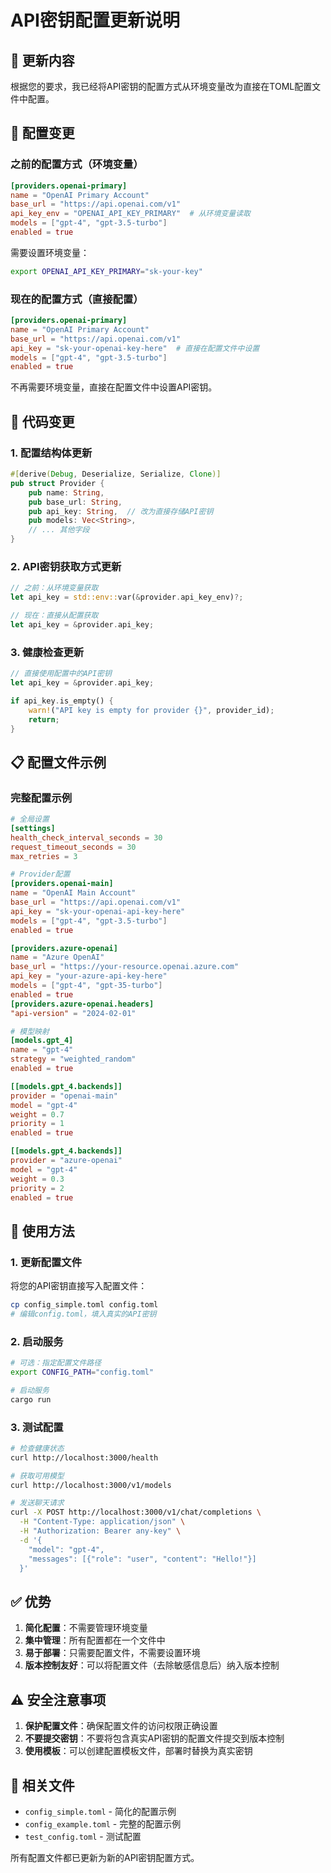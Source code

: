 # API密钥配置更新说明

## 🔄 更新内容

根据您的要求，我已经将API密钥的配置方式从环境变量改为直接在TOML配置文件中配置。

## 📝 配置变更

### 之前的配置方式（环境变量）
```toml
[providers.openai-primary]
name = "OpenAI Primary Account"
base_url = "https://api.openai.com/v1"
api_key_env = "OPENAI_API_KEY_PRIMARY"  # 从环境变量读取
models = ["gpt-4", "gpt-3.5-turbo"]
enabled = true
```

需要设置环境变量：
```bash
export OPENAI_API_KEY_PRIMARY="sk-your-key"
```

### 现在的配置方式（直接配置）
```toml
[providers.openai-primary]
name = "OpenAI Primary Account"
base_url = "https://api.openai.com/v1"
api_key = "sk-your-openai-key-here"  # 直接在配置文件中设置
models = ["gpt-4", "gpt-3.5-turbo"]
enabled = true
```

不再需要环境变量，直接在配置文件中设置API密钥。

## 🔧 代码变更

### 1. 配置结构体更新
```rust
#[derive(Debug, Deserialize, Serialize, Clone)]
pub struct Provider {
    pub name: String,
    pub base_url: String,
    pub api_key: String,  // 改为直接存储API密钥
    pub models: Vec<String>,
    // ... 其他字段
}
```

### 2. API密钥获取方式更新
```rust
// 之前：从环境变量获取
let api_key = std::env::var(&provider.api_key_env)?;

// 现在：直接从配置获取
let api_key = &provider.api_key;
```

### 3. 健康检查更新
```rust
// 直接使用配置中的API密钥
let api_key = &provider.api_key;

if api_key.is_empty() {
    warn!("API key is empty for provider {}", provider_id);
    return;
}
```

## 📋 配置文件示例

### 完整配置示例
```toml
# 全局设置
[settings]
health_check_interval_seconds = 30
request_timeout_seconds = 30
max_retries = 3

# Provider配置
[providers.openai-main]
name = "OpenAI Main Account"
base_url = "https://api.openai.com/v1"
api_key = "sk-your-openai-api-key-here"
models = ["gpt-4", "gpt-3.5-turbo"]
enabled = true

[providers.azure-openai]
name = "Azure OpenAI"
base_url = "https://your-resource.openai.azure.com"
api_key = "your-azure-api-key-here"
models = ["gpt-4", "gpt-35-turbo"]
enabled = true
[providers.azure-openai.headers]
"api-version" = "2024-02-01"

# 模型映射
[models.gpt_4]
name = "gpt-4"
strategy = "weighted_random"
enabled = true

[[models.gpt_4.backends]]
provider = "openai-main"
model = "gpt-4"
weight = 0.7
priority = 1
enabled = true

[[models.gpt_4.backends]]
provider = "azure-openai"
model = "gpt-4"
weight = 0.3
priority = 2
enabled = true
```

## 🚀 使用方法

### 1. 更新配置文件
将您的API密钥直接写入配置文件：
```bash
cp config_simple.toml config.toml
# 编辑config.toml，填入真实的API密钥
```

### 2. 启动服务
```bash
# 可选：指定配置文件路径
export CONFIG_PATH="config.toml"

# 启动服务
cargo run
```

### 3. 测试配置
```bash
# 检查健康状态
curl http://localhost:3000/health

# 获取可用模型
curl http://localhost:3000/v1/models

# 发送聊天请求
curl -X POST http://localhost:3000/v1/chat/completions \
  -H "Content-Type: application/json" \
  -H "Authorization: Bearer any-key" \
  -d '{
    "model": "gpt-4",
    "messages": [{"role": "user", "content": "Hello!"}]
  }'
```

## ✅ 优势

1. **简化配置**：不需要管理环境变量
2. **集中管理**：所有配置都在一个文件中
3. **易于部署**：只需要配置文件，不需要设置环境
4. **版本控制友好**：可以将配置文件（去除敏感信息后）纳入版本控制

## ⚠️ 安全注意事项

1. **保护配置文件**：确保配置文件的访问权限正确设置
2. **不要提交密钥**：不要将包含真实API密钥的配置文件提交到版本控制
3. **使用模板**：可以创建配置模板文件，部署时替换为真实密钥

## 📁 相关文件

- `config_simple.toml` - 简化的配置示例
- `config_example.toml` - 完整的配置示例
- `test_config.toml` - 测试配置

所有配置文件都已更新为新的API密钥配置方式。
